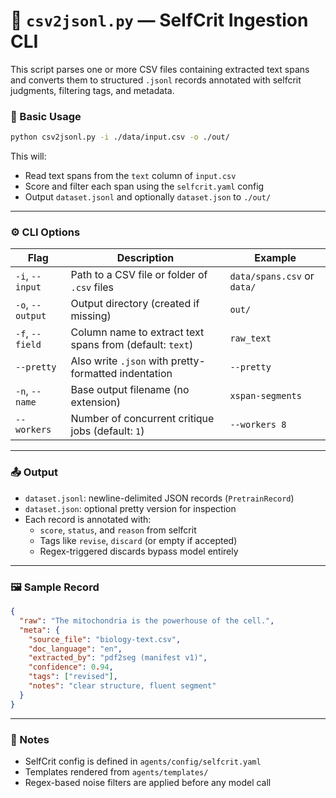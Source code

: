 # 🧾 `csv2jsonl.py` — SelfCrit Ingestion CLI

This script parses one or more CSV files containing extracted text spans and converts them to structured `.jsonl` records annotated with selfcrit judgments, filtering tags, and metadata.

### 🚀 Basic Usage

```bash
python csv2jsonl.py -i ./data/input.csv -o ./out/
```

This will:
- Read text spans from the `text` column of `input.csv`
- Score and filter each span using the `selfcrit.yaml` config
- Output `dataset.jsonl` and optionally `dataset.json` to `./out/`

---

### ⚙️ CLI Options

| Flag            | Description                                                | Example                                      |
|-----------------|------------------------------------------------------------|----------------------------------------------|
| `-i`, `--input`  | Path to a CSV file or folder of `.csv` files               | `data/spans.csv` or `data/`                  |
| `-o`, `--output` | Output directory (created if missing)                      | `out/`                                       |
| `-f`, `--field`  | Column name to extract text spans from (default: `text`)   | `raw_text`                                   |
| `--pretty`       | Also write `.json` with pretty-formatted indentation       | `--pretty`                                   |
| `-n`, `--name`   | Base output filename (no extension)                        | `xspan-segments`                             |
| `--workers`      | Number of concurrent critique jobs (default: `1`)          | `--workers 8`                                |

---

### 📤 Output

- `dataset.jsonl`: newline-delimited JSON records (`PretrainRecord`)
- `dataset.json`: optional pretty version for inspection
- Each record is annotated with:
  - `score`, `status`, and `reason` from selfcrit
  - Tags like `revise`, `discard` (or empty if accepted)
  - Regex-triggered discards bypass model entirely

---

### 🖼 Sample Record

```json
{
  "raw": "The mitochondria is the powerhouse of the cell.",
  "meta": {
    "source_file": "biology-text.csv",
    "doc_language": "en",
    "extracted_by": "pdf2seg (manifest v1)",
    "confidence": 0.94,
    "tags": ["revised"],
    "notes": "clear structure, fluent segment"
  }
}
```

---

### 📡 Notes

- SelfCrit config is defined in `agents/config/selfcrit.yaml`
- Templates rendered from `agents/templates/`
- Regex-based noise filters are applied before any model call
